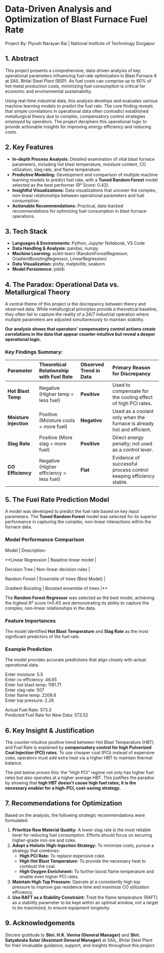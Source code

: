 # **Data-Driven Analysis and Optimization of Blast Furnace Fuel Rate**

Project By: Piyush Narayan Rai | National Institute of Technology Durgapur  

## **1\. Abstract**

This project presents a comprehensive, data-driven analysis of key operational parameters influencing fuel rate optimization in Blast Furnace 8 at SAIL Bhilai Steel Plant (BSP). As fuel costs can comprise up to 60% of hot metal production costs, minimizing fuel consumption is critical for economic and environmental sustainability.

Using real-time industrial data, this analysis develops and evaluates various machine learning models to predict the fuel rate. The core finding reveals that simple correlations in operational data often contradict established metallurgical theory due to complex, compensatory control strategies employed by operators. The project deciphers this operational logic to provide actionable insights for improving energy efficiency and reducing costs.

## **2\. Key Features**

* **In-depth Process Analysis:** Detailed examination of vital blast furnace parameters, including hot blast temperature, moisture content, CO utilization, slag rate, and flame temperature.  
* **Predictive Modeling:** Development and comparison of multiple machine learning models to predict fuel rate, with a **Tuned Random Forest** model selected as the best performer (R² Score: 0.42).  
* **Insightful Visualizations:** Data visualizations that uncover the complex, non-linear relationships between operational parameters and fuel consumption.  
* **Actionable Recommendations:** Practical, data-backed recommendations for optimizing fuel consumption in blast furnace operations.

## **3\. Tech Stack**

* **Languages & Environments:** Python, Jupyter Notebook, VS Code  
* **Data Handling & Analysis:** pandas, numpy  
* **Machine Learning:** scikit-learn (RandomForestRegressor, GradientBoostingRegressor, LinearRegression)  
* **Data Visualization:** plotly, matplotlib, seaborn  
* **Model Persistence:** joblib

## **4\. The Paradox: Operational Data vs. Metallurgical Theory**

A central theme of this project is the discrepancy between theory and observed data. While metallurgical principles provide a theoretical baseline, they often fail to capture the reality of a 24/7 industrial operation where multiple parameters are adjusted simultaneously to maintain stability.

**Our analysis shows that operators' compensatory control actions create correlations in the data that appear counter-intuitive but reveal a deeper operational logic.**

### **Key Findings Summary:**

| Parameter | Theoretical Relationship with Fuel Rate | Observed Trend in Data | Primary Reason for Discrepancy |
| :---- | :---- | :---- | :---- |
| **Hot Blast Temp** | Negative (Higher temp \= less fuel) | **Positive** | Used to compensate for the cooling effect of high PCI rates. |
| **Moisture Injection** | Positive (Moisture cools \= more fuel) | **Negative** | Used as a coolant only when the furnace is already hot and efficient. |
| **Slag Rate** | Positive (More slag \= more fuel) | **Positive** | Direct energy penalty; not used as a control lever. |
| **CO Efficiency** | Negative (Higher efficiency \= less fuel) | **Flat** | Evidence of successful process control keeping efficiency stable. |

## 

## **5\. The Fuel Rate Prediction Model**

A model was developed to predict the fuel rate based on key input parameters. The **Tuned Random Forest** model was selected for its superior performance in capturing the complex, non-linear interactions within the furnace data.

### **Model Performance Comparison**

Model | Description-

**Linear Regression | Baseline linear model |

Decision Tree     | Non-linear decision rules |

Random Forest     | Ensemble of trees (Best Model) |

Gradient Boosting | Boosted ensemble of trees |**

The **Random Forest Regressor** was selected as the best model, achieving the highest R² score (≈0.41) and demonstrating its ability to capture the complex, non-linear relationships in the data.

### **Feature Importances**

The model identified **Hot Blast Temperature** and **Slag Rate** as the most significant predictors of the fuel rate.

### **Example Prediction**

The model provides accurate predictions that align closely with actual operational data.

Enter moisture: 5.5  
Enter co efficiency: 46.65  
Enter hot blast temp: 1181.71  
Enter slag rate: 507  
Enter flame temp: 2208.6  
Enter top pressure: 2.26

Actual Fuel Rate: 573.3  
Predicted Fuel Rate for New Data: 573.52

## **6\. Key Insight & Justification**

The counter-intuitive positive trend between Hot Blast Temperature (HBT) and Fuel Rate is explained by **compensatory control for high Pulverized Coal Injection (PCI) rates**. To use cheaper coal (PCI) instead of expensive coke, operators must add extra heat via a higher HBT to maintain thermal balance.

The plot below proves this: the "High PCI" regime not only has higher fuel rates but also operates at a higher average HBT. This justifies the paradox by showing that **high HBT doesn't cause high fuel rates; it is the necessary enabler for a high-PCI, cost-saving strategy.**

## **7\. Recommendations for Optimization**

Based on the analysis, the following strategic recommendations were formulated:

1. **Prioritize Raw Material Quality:** A lower slag rate is the most reliable lever for reducing fuel consumption. Efforts should focus on securing higher-grade iron ore and coke.  
2. **Adopt a Holistic High-Injection Strategy:** To minimize costs, pursue a strategy that combines:  
   * **High PCI Rate:** To replace expensive coke.  
   * **High Hot Blast Temperature:** To provide the necessary heat to combust the coal.  
   * **High Oxygen Enrichment:** To further boost flame temperature and enable even higher PCI rates.  
3. **Maintain High Top Pressure:** Operate at a consistently high top pressure to improve gas residence time and maximize CO utilization efficiency.  
4. **Use RAFT as a Stability Constraint:** Treat the flame temperature (RAFT) as a stability parameter to be kept within an optimal window, not a target to be maximized, to ensure equipment longevity.

## **9\. Acknowledgements**

Sincere gratitude to **Shri. H.K. Verma (General Manager)** and **Shri. Satyabrata Sutar (Assistant General Manager)** at SAIL, Bhilai Steel Plant for their invaluable guidance, support, and insights throughout this project.
